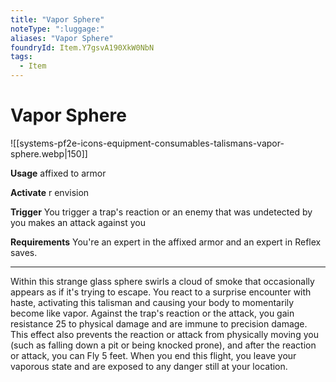 ```yaml
---
title: "Vapor Sphere"
noteType: ":luggage:"
aliases: "Vapor Sphere"
foundryId: Item.Y7gsvA190XkW0NbN
tags:
  - Item
---
```


# Vapor Sphere
![[systems-pf2e-icons-equipment-consumables-talismans-vapor-sphere.webp|150]]

**Usage** affixed to armor

**Activate** r envision

**Trigger** You trigger a trap's reaction or an enemy that was undetected by you makes an attack against you

**Requirements** You're an expert in the affixed armor and an expert in Reflex saves.

* * *

Within this strange glass sphere swirls a cloud of smoke that occasionally appears as if it's trying to escape. You react to a surprise encounter with haste, activating this talisman and causing your body to momentarily become like vapor. Against the trap's reaction or the attack, you gain resistance 25 to physical damage and are immune to precision damage. This effect also prevents the reaction or attack from physically moving you (such as falling down a pit or being knocked prone), and after the reaction or attack, you can Fly 5 feet. When you end this flight, you leave your vaporous state and are exposed to any danger still at your location.
